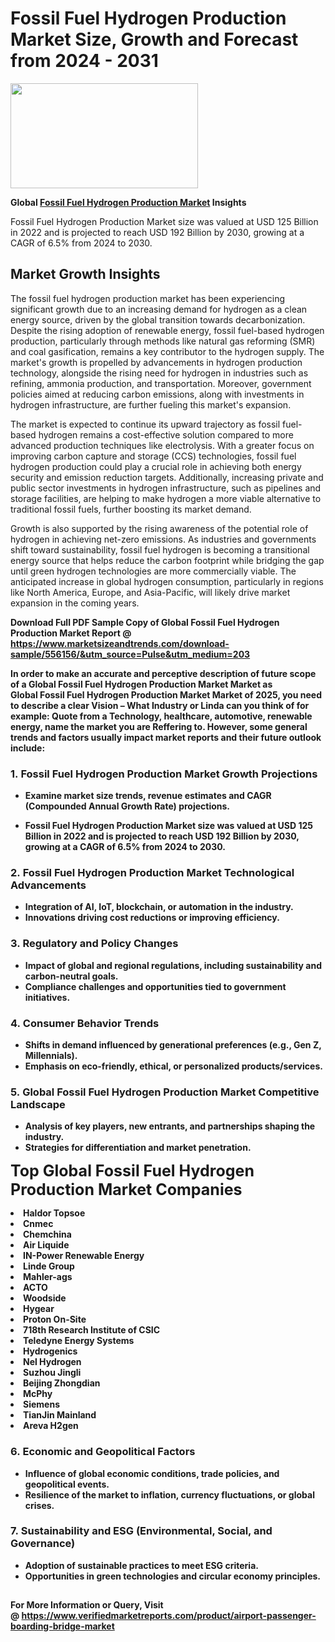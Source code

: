 <H1>Fossil Fuel Hydrogen Production Market Size, Growth and Forecast from 2024 - 2031</H1><img class="aligncenter size-medium wp-image-584254" src="https://thirdeyenews.in/wp-content/uploads/2024/09/Global-Market-Research-300x168.jpeg" alt="" width="300" height="168" /><p><strong>Global&nbsp;<a href="https://www.marketsizeandtrends.com/download-sample/556156/&amp;utm_source=Pulse&amp;utm_medium=203">Fossil Fuel Hydrogen Production Market</a> Insights</strong></p><p>Fossil Fuel Hydrogen Production Market size was valued at USD 125 Billion in 2022 and is projected to reach USD 192 Billion by 2030, growing at a CAGR of 6.5% from 2024 to 2030.</p><p><h2>Market Growth Insights</h2> <p>The fossil fuel hydrogen production market has been experiencing significant growth due to an increasing demand for hydrogen as a clean energy source, driven by the global transition towards decarbonization. Despite the rising adoption of renewable energy, fossil fuel-based hydrogen production, particularly through methods like natural gas reforming (SMR) and coal gasification, remains a key contributor to the hydrogen supply. The market's growth is propelled by advancements in hydrogen production technology, alongside the rising need for hydrogen in industries such as refining, ammonia production, and transportation. Moreover, government policies aimed at reducing carbon emissions, along with investments in hydrogen infrastructure, are further fueling this market's expansion.</p> <p><strong></strong></p> <p>The market is expected to continue its upward trajectory as fossil fuel-based hydrogen remains a cost-effective solution compared to more advanced production techniques like electrolysis. With a greater focus on improving carbon capture and storage (CCS) technologies, fossil fuel hydrogen production could play a crucial role in achieving both energy security and emission reduction targets. Additionally, increasing private and public sector investments in hydrogen infrastructure, such as pipelines and storage facilities, are helping to make hydrogen a more viable alternative to traditional fossil fuels, further boosting its market demand.</p> <p>Growth is also supported by the rising awareness of the potential role of hydrogen in achieving net-zero emissions. As industries and governments shift toward sustainability, fossil fuel hydrogen is becoming a transitional energy source that helps reduce the carbon footprint while bridging the gap until green hydrogen technologies are more commercially viable. The anticipated increase in global hydrogen consumption, particularly in regions like North America, Europe, and Asia-Pacific, will likely drive market expansion in the coming years.</p> <p><strong></p><p><span class=""><strong>Download Full PDF Sample Copy of Global Fossil Fuel Hydrogen Production Market Report</strong> @ <a href="https://www.marketsizeandtrends.com/download-sample/556156/&amp;utm_source=Pulse&amp;utm_medium=203" target="_blank">https://www.marketsizeandtrends.com/download-sample/556156/&amp;utm_source=Pulse&amp;utm_medium=203</a></span></p><p>In order to make an accurate and perceptive description of future scope of a Global&nbsp;Fossil Fuel Hydrogen Production Market Market as Global&nbsp;Fossil Fuel Hydrogen Production Market Market of 2025, you need to describe a clear Vision &ndash; What Industry or Linda can you think of for example: Quote from a Technology, healthcare, automotive, renewable energy, name the market you are Reffering to. However, some general trends and factors usually impact market reports and their future outlook include:</p><h3>1.&nbsp;<strong>Fossil Fuel Hydrogen Production Market Growth Projections</strong></h3><ul><li>Examine market size trends, revenue estimates and CAGR (Compounded Annual Growth Rate) projections.</li><li><p>Fossil Fuel Hydrogen Production Market size was valued at USD 125 Billion in 2022 and is projected to reach USD 192 Billion by 2030, growing at a CAGR of 6.5% from 2024 to 2030.</p></li></ul><h3>2.&nbsp;<strong>Fossil Fuel Hydrogen Production Market Technological Advancements</strong></h3><ul><li>Integration of AI, IoT, blockchain, or automation in the industry.</li><li>Innovations driving cost reductions or improving efficiency.</li></ul><h3>3.&nbsp;<strong>Regulatory and Policy Changes</strong></h3><ul><li>Impact of global and regional regulations, including sustainability and carbon-neutral goals.</li><li>Compliance challenges and opportunities tied to government initiatives.</li></ul><h3>4.&nbsp;<strong>Consumer Behavior Trends</strong></h3><ul><li>Shifts in demand influenced by generational preferences (e.g., Gen Z, Millennials).</li><li>Emphasis on eco-friendly, ethical, or personalized products/services.</li></ul><h3>5.&nbsp;<strong>Global Fossil Fuel Hydrogen Production Market Competitive Landscape</strong></h3><ul><li>Analysis of key players, new entrants, and partnerships shaping the industry.</li><li>Strategies for differentiation and market penetration.</li></ul><p data-pm-slice="1 1 []"><span style="color: inherit; font-family: inherit; font-size: 25px;">Top Global Fossil Fuel Hydrogen Production Market Companies</span></p><div class="" data-test-id=""><p><li>Haldor Topsoe</li><li> Cnmec</li><li> Chemchina</li><li> Air Liquide</li><li> IN-Power Renewable Energy</li><li> Linde Group</li><li> Mahler-ags</li><li> ACTO</li><li> Woodside</li><li> Hygear</li><li> Proton On-Site</li><li> 718th Research Institute of CSIC</li><li> Teledyne Energy Systems</li><li> Hydrogenics</li><li> Nel Hydrogen</li><li> Suzhou Jingli</li><li> Beijing Zhongdian</li><li> McPhy</li><li> Siemens</li><li> TianJin Mainland</li><li> Areva H2gen</li></p></div><h3>6.&nbsp;<strong>Economic and Geopolitical Factors</strong></h3><ul><li>Influence of global economic conditions, trade policies, and geopolitical events.</li><li>Resilience of the market to inflation, currency fluctuations, or global crises.</li></ul><h3>7.&nbsp;<strong>Sustainability and ESG (Environmental, Social, and Governance)</strong></h3><ul><li>Adoption of sustainable practices to meet ESG criteria.</li><li>Opportunities in green technologies and circular economy principles.</li></ul><h2><strong style="font-size: 14px;">For More Information or Query, Visit @&nbsp;</strong><a style="background-color: #ffffff; font-size: 14px;" href="https://www.marketsizeandtrends.com/report/fossil-fuel-hydrogen-production-market/" target="_blank">https://www.verifiedmarketreports.com/product/airport-passenger-boarding-bridge-market</a></h2>
